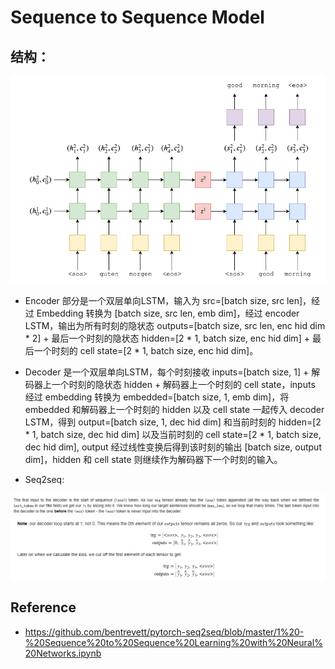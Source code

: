# Sequence to Sequence Model

## 结构：

![s2s1](../images/seq2seq1_.png)

- Encoder 部分是一个双层单向LSTM，输入为 src=[batch size, src len]，经过 Embedding 转换为 [batch size, src len, emb dim]，经过 encoder LSTM，输出为所有时刻的隐状态 outputs=[batch size, src len, enc hid dim * 2] + 最后一个时刻的隐状态 hidden=[2 * 1, batch size, enc hid dim] + 最后一个时刻的 cell state=[2 * 1, batch size, enc hid dim]。

- Decoder 是一个双层单向LSTM，每个时刻接收 inputs=[batch size, 1] + 解码器上一个时刻的隐状态 hidden + 解码器上一个时刻的 cell state，inputs 经过 embedding 转换为 embedded=[batch size, 1, emb dim]，将 embedded 和解码器上一个时刻的 hidden 以及 cell state 一起传入 decoder LSTM，得到 output=[batch size, 1, dec hid dim] 和当前时刻的 hidden=[2 * 1, batch size, dec hid dim] 以及当前时刻的 cell state=[2 * 1, batch size, dec hid dim], output 经过线性变换后得到该时刻的输出 [batch size, output dim]，hidden 和 cell state 则继续作为解码器下一个时刻的输入。

- Seq2seq:

![s2s2](../images/seq2seq2.png)
![s2s3](../images/seq2seq3.png)

## Reference
- https://github.com/bentrevett/pytorch-seq2seq/blob/master/1%20-%20Sequence%20to%20Sequence%20Learning%20with%20Neural%20Networks.ipynb
